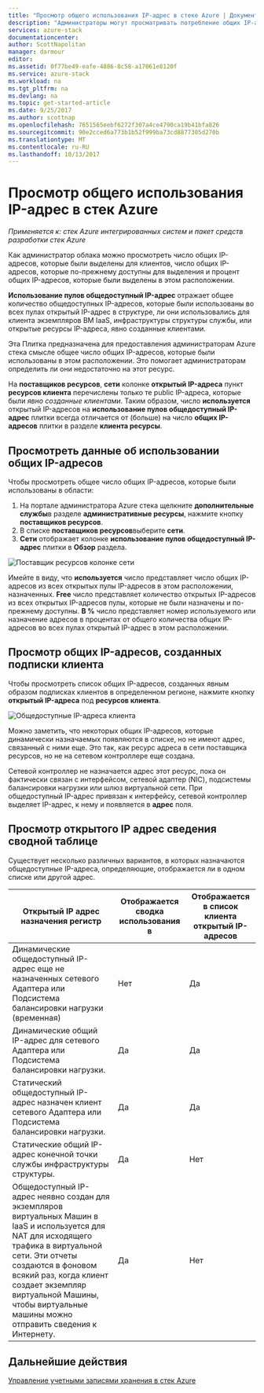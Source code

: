 ```yaml
---
title: "Просмотр общего использования IP-адрес в стеке Azure | Документы Microsoft"
description: "Администраторы могут просматривать потребление общих IP-адресов в области"
services: azure-stack
documentationcenter: 
author: ScottNapolitan
manager: darmour
editor: 
ms.assetid: 0f77be49-eafe-4886-8c58-a17061e8120f
ms.service: azure-stack
ms.workload: na
ms.tgt_pltfrm: na
ms.devlang: na
ms.topic: get-started-article
ms.date: 9/25/2017
ms.author: scottnap
ms.openlocfilehash: 7651565eebf6272f307a4ce4790ca19b41bfa826
ms.sourcegitcommit: 90e2cced6a773b1b52f999ba73cd8877305d270b
ms.translationtype: MT
ms.contentlocale: ru-RU
ms.lasthandoff: 10/13/2017
---
```

# <a name="view-public-ip-address-consumption-in-azure-stack"></a>Просмотр общего использования IP-адрес в стек Azure

*Применяется к: стек Azure интегрированных систем и пакет средств разработки стек Azure*

Как администратор облака можно просмотреть число общих IP-адресов, которые были выделены для клиентов, число общих IP-адресов, которые по-прежнему доступны для выделения и процент общих IP-адресов, которые были выделены в этом расположении.

**Использование пулов общедоступный IP-адрес** отражает общее количество общедоступных IP-адресов, которые были использованы во всех пулах открытый IP-адрес в структуре, ли они использовались для клиента экземпляров ВМ IaaS, инфраструктуры структуры службы, или открытые ресурсы IP-адреса, явно созданные клиентами.

Эта Плитка предназначена для предоставления администраторам Azure стека смысле общее число общих IP-адресов, которые были использованы в этом расположении. Это помогает администраторам определить ли они недостаточно на этот ресурс.

На **поставщиков ресурсов**, **сети** колонке **открытый IP-адреса** пункт **ресурсов клиента** перечислены только те public IP-адреса, которые были *явно созданные клиентами*. Таким образом, число **используется** открытый IP-адресов на **использование пулов общедоступный IP-адрес** плитки всегда отличается от (больше) на число **общих IP-адресов** плитки в разделе **клиента ресурсы**.

## <a name="view-the-public-ip-address-usage-information"></a>Просмотреть данные об использовании общих IP-адресов
Чтобы просмотреть общее число общих IP-адресов, которые были использованы в области:

1. На портале администратора Azure стека щелкните **дополнительные службы**в разделе **административные ресурсы**, нажмите кнопку **поставщиков ресурсов**.
2. В списке **поставщиков ресурсов**выберите **сети**.
3. **Сети** отображает колонке **использование пулов общедоступный IP-адрес** плитки в **Обзор** раздела.

![Поставщик ресурсов колонке сети](media/azure-stack-viewing-public-ip-address-consumption/image01.png)

Имейте в виду, что **используется** число представляет число общих IP-адресов из всех открытых пулы IP-адресов в этом расположении, назначенных. **Free** число представляет количество открытых IP-адресов из всех открытых IP-адресов пулы, которые не были назначены и по-прежнему доступны. **В %** число представляет номер используемого или назначение адресов в процентах от общего количества общих IP-адресов во всех пулах открытый IP-адрес в этом расположении.

## <a name="view-the-public-ip-addresses-that-were-created-by-tenant-subscriptions"></a>Просмотр общих IP-адресов, созданных подписки клиента
Чтобы просмотреть список общих IP-адресов, созданных явным образом подписках клиентов в определенном регионе, нажмите кнопку **открытый IP-адреса** под **ресурсов клиента**.

![Общедоступные IP-адреса клиента](media/azure-stack-viewing-public-ip-address-consumption/image02.png)

Можно заметить, что некоторых общих IP-адресов, которые динамически назначаемых появляются в списке, но не имеют адрес, связанный с ними еще. Это так, как ресурс адреса в сети поставщика ресурсов, но не на сетевом контроллере еще создана.

Сетевой контроллер не назначается адрес этот ресурс, пока он фактически связан с интерфейсом, сетевой адаптер (NIC), подсистемы балансировки нагрузки или шлюз виртуальной сети. При общедоступный IP-адрес привязан к интерфейсу, сетевой контроллер выделяет IP-адрес, к нему и появляется в **адрес** поля.

## <a name="view-the-public-ip-address-information-summary-table"></a>Просмотр открытого IP адрес сведения сводной таблице
Существует несколько различных вариантов, в которых назначаются общедоступные IP-адреса, определяющие, отображается ли в одном списке или другой адрес.

| **Открытый IP адрес назначения регистр** | **Отображается сводка использования в** | **Отображается в список клиента открытый IP-адресов** |
| --- | --- | --- |
| Динамические общедоступный IP-адрес еще не назначенных сетевого Адаптера или Подсистема балансировки нагрузки (временная) |Нет |Да |
| Динамические общий IP-адрес для сетевого Адаптера или Подсистема балансировки нагрузки. |Да |Да |
| Статический общедоступный IP-адрес назначен клиент сетевого Адаптера или Подсистема балансировки нагрузки. |Да |Да |
| Статические общий IP-адрес конечной точки службы инфраструктуры структуры. |Да |Нет |
| Общедоступный IP-адрес неявно создан для экземпляров виртуальных Машин в IaaS и используется для NAT для исходящего трафика в виртуальной сети. Эти отчеты создаются в фоновом всякий раз, когда клиент создает экземпляр виртуальной Машины, чтобы виртуальные машины можно отправить сведения к Интернету. |Да |Нет |

## <a name="next-steps"></a>Дальнейшие действия
[Управление учетными записями хранения в стек Azure](azure-stack-manage-storage-accounts.md)